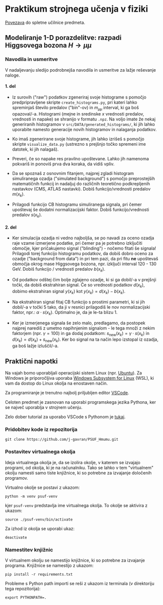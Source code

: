 # Praktikum strojnega učenja v fiziki

[Povezava](https://ucilnica.fmf.uni-lj.si/course/view.php?id=520) do spletne učilnice predmeta.

## Modeliranje 1-D porazdelitve: razpadi Higgsovega bozona $`H\rightarrow\mu\mu`$

### Navodila in usmeritve

V nadaljevanju sledijo podrobnejša navodila in usmeritve za lažje reševanje naloge.

#### 1. del

- Iz surovih ("raw") podatkov zgeneriraj svoje histograme s pomočjo predpripravljene skripte `create_histograms.py`, 
pri kateri lahko spreminjaš število predalov ("bin"-ov) in $`m_{\mu\mu}`$ interval, ki ga boš opazoval/-a.
Histogrami (mejne in sredinske $`x`$ vrednosti predalov, vrednosti in napake) se shranijo v formatu `.npz`. Na voljo imate
že nekaj generiranih histogramov v `src/DATA/generated_histograms/`, ki jih lahko uporabite namesto generacije novih
histogramov in nalaganja podatkov.

- Ko imaš zgenerirane svoje histograme, jih lahko izrišeš s pomočjo skripte `visualize_data.py` (ustrezno s prejšnjo točko 
spremeni ime datotek, ki jih nalagaš).

- Preveri, če so napake res pravilno upoštevane. Lahko jih namenoma pokvariš in ponoviš prva dva koraka, da vidiš vpliv.

- Da se spoznaš z osnovnim fitanjem, najprej zgladi histogram simuliranega ozadja ("simulated background") s pomočjo 
preprostejših matematičnih funkcij in nadaljuj do različnih teoretično podkrepljenih nastavkov (CMS, ATLAS nastavki). 
Dobiš funkcijo/vrednosti predalov $`m(x_k)`$.

- Prilagodi funkcijo CB histogramu simuliranega signala, pri čemer upoštevaj še dodatni normalizacijski faktor. Dobiš 
funkcijo/vrednosti predalov $`s(x_k)`$.

#### 2. del

- Ker simulacija ozadja ni vedno najboljša, se po navadi za oceno ozadja raje vzame izmerjene podatke, pri čemer pa je 
potrebno izključiti območje, kjer pričakujemo signal ("blinding") - nočemo fitati še signala! Prilagodi torej funkcijo 
histogramu podatkov, da dobiš dobro oceno za ozadje ("background from data") in pri tem pazi, da pri fitu **ne** 
upoštevaš območja okrog mase Higgsovega bozona, npr. izključi interval 120 - 130 GeV. Dobiš funkcijo / vrednosti 
predalov $`b(x_k)`$.

- Od podatkov odštej čim bolje zglajeno ozadje, ki si ga dobil/-a v prejšnji točki, da dobiš ekstrahiran signal. 
Če so vrednosti podatkov $`d(x_k)`$, dobimo ekstrahiran signal $`y(x_k)`$ kot $`y(x_k) = d(x_k) - b(x_k)`$.

- Na ekstrahiran signal fitaj CB funkcijo s prostimi parametri, ki si jih dobil/-a v točki 5 tako, da ji v resnici prilagodiš 
le nov normalizacijski faktor, npr.: $`\alpha \cdot s(x_k)`$. Optimalno je, da je le-ta blizu 1.

- Ker je izmerjenega signala še zelo malo, predlagamo, da postopek najprej narediš z umetno napihnjenim signalom - le 
tega množi z nekim faktorjem (npr. $`\gamma = 100`$) in ga dodaj podatkom: $`s_\textrm{new}(x_k) = \gamma \cdot s(x_k)`$ in 
$`d(x_k) = d(x_k) + s_\textrm{new}(x_k)`$. Ker bo signal na ta način lepo izstopal iz ozadja, ga boš lažje izluščil/-a.


## Praktični napotki
Na vajah bomo uporabljali operacijski sistem Linux (npr. [Ubuntu](https://ubuntu.com/desktop)). Za Windows je priporočljiva uporaba
[Windows Subsystem for Linux](https://docs.microsoft.com/en-us/windows/wsl/install-win10) (WSL), ki vam da dostop do Linux
okolja na enostaven način.

Za programiranje je trenutno najbolj priljubljen editor [VSCode](https://code.visualstudio.com/).

Celoten predmet je zasnovan na uporabi programskega jezika Pythona, ker se največ uporablja v strojnem učenju.

Zelo dober tutorial za uporabo VSCode s Pythonom je [tukaj](https://pycon.switowski.com/).

### Pridobitev kode iz repozitorija
```
git clone https://github.com/j-gavran/PSUF_Hmumu.git
```

### Postavitev virtualnega okolja
Ideja virtualnega okolja je, da se izolira okolje, v katerem se izvajajo programi, od okolja, ki je na računalniku. Tako se lahko
v tem "virtualnem" okolju namesti samo tiste knjižnice, ki so potrebne za izvajanje določenih programov.

Virtualno okolje se postavi z ukazom:
```
python -m venv psuf-venv
```
kjer `psuf-venv` predstavlja ime virtualnega okolja. To okolje se aktivira z ukazom:
```
source ./psuf-venv/bin/activate
```
Za izhod iz okolja se uporabi ukaz:
```
deactivate
```

### Namestitev knjižnic
V virtualnem okolju se namestijo knjižnice, ki so potrebne za izvajanje programa. Knjižnice se namestijo z ukazom:
```
pip install -r requirements.txt
```
Probleme s Python path importi se  reši z ukazom iz terminala (v direktoriju tega repozitorija):
```
export PYTHONPATH=.
```

